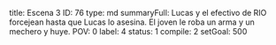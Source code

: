 title:          Escena 3
ID:             76
type:           md
summaryFull:    Lucas y el efectivo de RIO forcejean hasta que Lucas lo asesina. El joven le roba un arma y un mechero y huye.
POV:            0
label:          4
status:         1
compile:        2
setGoal:        500


